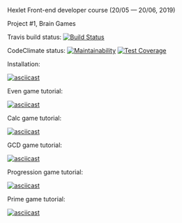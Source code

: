 Hexlet Front-end developer course (20/05 — 20/06, 2019)

Project #1, Brain Games


Travis build status:
[![Build Status](https://travis-ci.com/robinsout/project-lvl1-s508.svg?branch=master)](https://travis-ci.com/robinsout/project-lvl1-s508)


CodeClimate status:
[![Maintainability](https://api.codeclimate.com/v1/badges/7abc54ff4bc4ee23b50f/maintainability)](https://codeclimate.com/github/robinsout/project-lvl1-s508/maintainability)
[![Test Coverage](https://api.codeclimate.com/v1/badges/7abc54ff4bc4ee23b50f/test_coverage)](https://codeclimate.com/github/robinsout/project-lvl1-s508/test_coverage)

Installation:

[![asciicast](https://asciinema.org/a/L6CU6rHbctyR7NvFVqroDVGoA.svg)](https://asciinema.org/a/L6CU6rHbctyR7NvFVqroDVGoA)

Even game tutorial:

[![asciicast](https://asciinema.org/a/I09MbEdg57bLmx9SCeCFyIVVt.svg)](https://asciinema.org/a/I09MbEdg57bLmx9SCeCFyIVVt)

Calc game tutorial:

[![asciicast](https://asciinema.org/a/iECfpdI0gvbBcbXwzr9K1fGRv.svg)](https://asciinema.org/a/iECfpdI0gvbBcbXwzr9K1fGRv)

GCD game tutorial:

[![asciicast](https://asciinema.org/a/bdpfRZ02Ed4V2DjVkVGNIuPry.svg)](https://asciinema.org/a/bdpfRZ02Ed4V2DjVkVGNIuPry)

Progression game tutorial:

[![asciicast](https://asciinema.org/a/iaDNEGRxHfaiL9g3hUdv2gtBY.svg)](https://asciinema.org/a/iaDNEGRxHfaiL9g3hUdv2gtBY)

Prime game tutorial:

[![asciicast](https://asciinema.org/a/haoCjmr2UNtgFNyXwAswVqLYH.svg)](https://asciinema.org/a/haoCjmr2UNtgFNyXwAswVqLYH)
